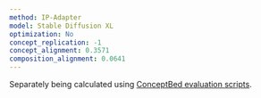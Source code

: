 ```yaml
---
method: IP-Adapter
model: Stable Diffusion XL
optimization: No
concept_replication: -1
concept_alignment: 0.3571
composition_alignment: 0.0641
---
```


Separately being calculated using <a href="https://github.com/ConceptBed/evaluations">ConceptBed evaluation scripts</a>.
